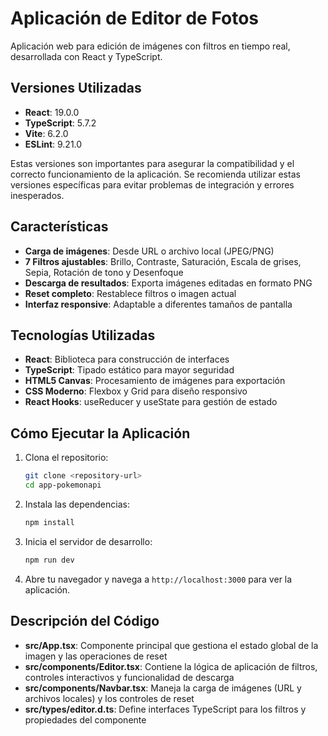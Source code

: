 # Aplicación de Editor de Fotos

Aplicación web para edición de imágenes con filtros en tiempo real, desarrollada con React y TypeScript.

## Versiones Utilizadas

- **React**: 19.0.0
- **TypeScript**: 5.7.2
- **Vite**: 6.2.0
- **ESLint**: 9.21.0

Estas versiones son importantes para asegurar la compatibilidad y el correcto funcionamiento de la aplicación. Se recomienda utilizar estas versiones específicas para evitar problemas de integración y errores inesperados.

## Características

- **Carga de imágenes**: Desde URL o archivo local (JPEG/PNG)
- **7 Filtros ajustables**: Brillo, Contraste, Saturación, Escala de grises, Sepia, Rotación de tono y Desenfoque
- **Descarga de resultados**: Exporta imágenes editadas en formato PNG
- **Reset completo**: Restablece filtros o imagen actual
- **Interfaz responsive**: Adaptable a diferentes tamaños de pantalla

## Tecnologías Utilizadas

- **React**: Biblioteca para construcción de interfaces
- **TypeScript**: Tipado estático para mayor seguridad
- **HTML5 Canvas**: Procesamiento de imágenes para exportación
- **CSS Moderno**: Flexbox y Grid para diseño responsivo
- **React Hooks**: useReducer y useState para gestión de estado

## Cómo Ejecutar la Aplicación

1. Clona el repositorio:

   ```bash
   git clone <repository-url>
   cd app-pokemonapi
   ```

2. Instala las dependencias:

   ```bash
   npm install
   ```

3. Inicia el servidor de desarrollo:

   ```bash
   npm run dev
   ```

4. Abre tu navegador y navega a `http://localhost:3000` para ver la aplicación.

## Descripción del Código

- **src/App.tsx**: Componente principal que gestiona el estado global de la imagen y las operaciones de reset
- **src/components/Editor.tsx**: Contiene la lógica de aplicación de filtros, controles interactivos y funcionalidad de descarga
- **src/components/Navbar.tsx**: Maneja la carga de imágenes (URL y archivos locales) y los controles de reset
- **src/types/editor.d.ts**: Define interfaces TypeScript para los filtros y propiedades del componente

